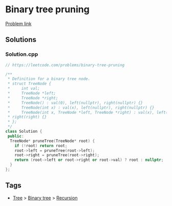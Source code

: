 # Binary tree pruning

[Problem link](https://leetcode.com/problems/binary-tree-pruning)

## Solutions


### Solution.cpp
```cpp
// https://leetcode.com/problems/binary-tree-pruning

/**
 * Definition for a binary tree node.
 * struct TreeNode {
 *     int val;
 *     TreeNode *left;
 *     TreeNode *right;
 *     TreeNode() : val(0), left(nullptr), right(nullptr) {}
 *     TreeNode(int x) : val(x), left(nullptr), right(nullptr) {}
 *     TreeNode(int x, TreeNode *left, TreeNode *right) : val(x), left(left),
 * right(right) {}
 * };
 */
class Solution {
 public:
  TreeNode* pruneTree(TreeNode* root) {
    if (!root) return root;
    root->left = pruneTree(root->left);
    root->right = pruneTree(root->right);
    return (root->left or root->right or root->val) ? root : nullptr;
  }
};
```
## Tags

* [Tree](/Collections/tree.md#tree) > [Binary tree](/Collections/tree.md#binary-tree) > [Recursion](/Collections/tree.md#recursion)
